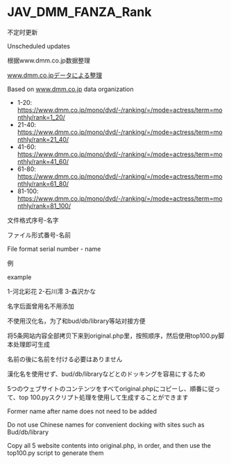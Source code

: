# JAV_DMM_FANZA_Rank

不定时更新

Unscheduled updates

根据www.dmm.co.jp数据整理

www.dmm.co.jpデータによる整理

Based on www.dmm.co.jp data organization

- 1-20: https://www.dmm.co.jp/mono/dvd/-/ranking/=/mode=actress/term=monthly/rank=1_20/
- 21-40: https://www.dmm.co.jp/mono/dvd/-/ranking/=/mode=actress/term=monthly/rank=21_40/
- 41-60: https://www.dmm.co.jp/mono/dvd/-/ranking/=/mode=actress/term=monthly/rank=41_60/
- 61-80: https://www.dmm.co.jp/mono/dvd/-/ranking/=/mode=actress/term=monthly/rank=61_80/
- 81-100: https://www.dmm.co.jp/mono/dvd/-/ranking/=/mode=actress/term=monthly/rank=81_100/

文件格式序号-名字

ファイル形式番号-名前

File format serial number - name

例

example

1-河北彩花
2-石川澪
3-森沢かな

名字后面曾用名不用添加

不使用汉化名，为了和bud/db/library等站对接方便

将5条网站内容全部拷贝下来到original.php里，按照顺序，然后使用top100.py脚本处理即可生成

名前の後に名前を付ける必要はありません

漢化名を使用せず、bud/db/libraryなどとのドッキングを容易にするため

5つのウェブサイトのコンテンツをすべてoriginal.phpにコピーし、順番に従って、top 100.pyスクリプト処理を使用して生成することができます

Former name after name does not need to be added

Do not use Chinese names for convenient docking with sites such as Bud/db/library

Copy all 5 website contents into original.php, in order, and then use the top100.py script to generate them
